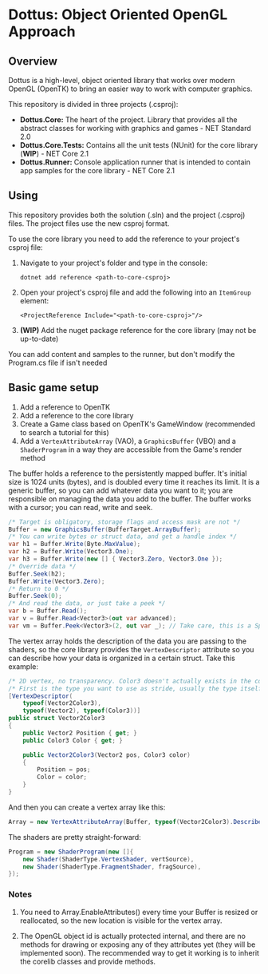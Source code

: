 # Dottus: Object Oriented OpenGL Approach

## Overview
Dottus is a high-level, object oriented library that works over modern OpenGL (OpenTK) to bring an easier way to work with computer graphics.

This repository is divided in three projects (.csproj): 
- **Dottus.Core:** The heart of the project. Library that provides all the abstract classes for working with graphics and games - NET Standard 2.0
- **Dottus.Core.Tests:** Contains all the unit tests (NUnit) for the core library (**WIP**) - NET Core 2.1
- **Dottus.Runner:** Console application runner that is intended to contain app samples for the core library - NET Core 2.1

## Using
This repository provides both the solution (.sln) and the project (.csproj) files. The project files use the new csproj format.

To use the core library you need to add the reference to your project's csproj file:

1. Navigate to your project's folder and type in the console:
   
    `dotnet add reference <path-to-core-csproj>`
2. Open your project's csproj file and add the following into an `ItemGroup` element:

    `<ProjectReference Include="<path-to-core-csproj>"/>`
3. **(WIP)** Add the nuget package reference for the core library (may not be up-to-date)

You can add content and samples to the runner, but don't modify the Program.cs file if isn't needed

## Basic game setup

1. Add a reference to OpenTK
2. Add a reference to the core library
3. Create a Game class based on OpenTK's GameWindow (recommended to search a tutorial for this)
4. Add a `VertexAttributeArray` (VAO), a `GraphicsBuffer` (VBO) and a `ShaderProgram` in a way they are accessible from the Game's render method

The buffer holds a reference to the persistently mapped buffer. It's initial size is 1024 units (bytes), and is doubled every time it reaches its limit. It is a generic buffer, so you can add whatever data you want to it; you are responsible on managing the data you add to the buffer. The buffer works with a cursor; you can read, write and seek.

```cs
/* Target is obligatory, storage flags and access mask are not */
Buffer = new GraphicsBuffer(BufferTarget.ArrayBuffer);
/* You can write bytes or struct data, and get a handle index */
var h1 = Buffer.Write(Byte.MaxValue);
var h2 = Buffer.Write(Vector3.One);
var h3 = Buffer.Write(new [] { Vector3.Zero, Vector3.One });
/* Override data */
Buffer.Seek(h2);
Buffer.Write(Vector3.Zero);
/* Return to 0 */
Buffer.Seek(0);
/* And read the data, or just take a peek */
var b = Buffer.Read();
var v = Buffer.Read<Vector3>(out var advanced);
var vm = Buffer.Peek<Vector3>(2, out var _); // Take care, this is a Span<T>
```

The vertex array holds the description of the data you are passing to the shaders, so the core library provides the `VertexDescriptor` attribute so you can describe how your data is organized in a certain struct. Take this example:

```cs
/* 2D vertex, no transparency. Color3 doesn't actually exists in the core library */
/* First is the type you want to use as stride, usually the type itself. The other types are the offset */
[VertexDescriptor(
    typeof(Vector2Color3),
    typeof(Vector2), typeof(Color3))]
public struct Vector2Color3 
{
    public Vector2 Position { get; }
    public Color3 Color { get; }

    public Vector2Color3(Vector2 pos, Color3 color)
    {
        Position = pos;
        Color = color;
    }
}
```
And then you can create a vertex array like this:
```cs
Array = new VertexAttributeArray(Buffer, typeof(Vector2Color3).DescribeVertexAttributes());
```

The shaders are pretty straight-forward:
```cs
Program = new ShaderProgram(new []{
    new Shader(ShaderType.VertexShader, vertSource),
    new Shader(ShaderType.FragmentShader, fragSource),
});
```

### Notes
1. You need to Array.EnableAttributes() every time your Buffer is resized or reallocated, so the new location is visible for the vertex array.

2. The OpenGL object id is actually protected internal, and there are no methods for drawing or exposing any of they attributes yet (they will be implemented soon). The recommended way to get it working is to inherit the corelib classes and provide methods.